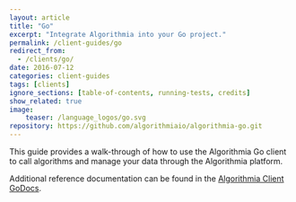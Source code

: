 ```yaml
---
layout: article
title: "Go"
excerpt: "Integrate Algorithmia into your Go project."
permalink: /client-guides/go
redirect_from:
  - /clients/go/
date: 2016-07-12
categories: client-guides
tags: [clients]
ignore_sections: [table-of-contents, running-tests, credits]
show_related: true
image:
    teaser: /language_logos/go.svg
repository: https://github.com/algorithmiaio/algorithmia-go.git
---
```


This guide provides a walk-through of how to use the Algorithmia Go client to call algorithms and manage your data
through the Algorithmia platform.

Additional reference documentation can be found in the [Algorithmia Client GoDocs](https://godoc.org/github.com/algorithmiaio/algorithmia-go).

